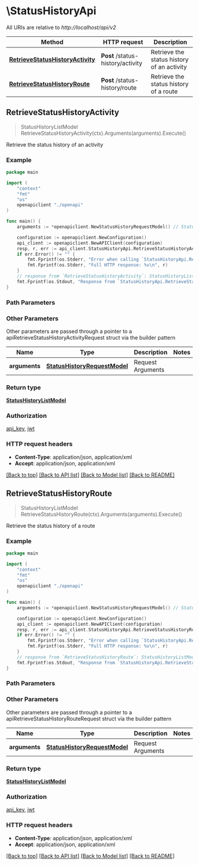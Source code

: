 # \StatusHistoryApi

All URIs are relative to *http://localhost/api/v2*

Method | HTTP request | Description
------------- | ------------- | -------------
[**RetrieveStatusHistoryActivity**](StatusHistoryApi.md#RetrieveStatusHistoryActivity) | **Post** /status-history/activity | Retrieve the status history of an activity
[**RetrieveStatusHistoryRoute**](StatusHistoryApi.md#RetrieveStatusHistoryRoute) | **Post** /status-history/route | Retrieve the status history of a route



## RetrieveStatusHistoryActivity

> StatusHistoryListModel RetrieveStatusHistoryActivity(ctx).Arguments(arguments).Execute()

Retrieve the status history of an activity



### Example

```go
package main

import (
    "context"
    "fmt"
    "os"
    openapiclient "./openapi"
)

func main() {
    arguments := *openapiclient.NewStatusHistoryRequestModel() // StatusHistoryRequestModel | Request Arguments

    configuration := openapiclient.NewConfiguration()
    api_client := openapiclient.NewAPIClient(configuration)
    resp, r, err := api_client.StatusHistoryApi.RetrieveStatusHistoryActivity(context.Background()).Arguments(arguments).Execute()
    if err.Error() != "" {
        fmt.Fprintf(os.Stderr, "Error when calling `StatusHistoryApi.RetrieveStatusHistoryActivity``: %v\n", err)
        fmt.Fprintf(os.Stderr, "Full HTTP response: %v\n", r)
    }
    // response from `RetrieveStatusHistoryActivity`: StatusHistoryListModel
    fmt.Fprintf(os.Stdout, "Response from `StatusHistoryApi.RetrieveStatusHistoryActivity`: %v\n", resp)
}
```

### Path Parameters



### Other Parameters

Other parameters are passed through a pointer to a apiRetrieveStatusHistoryActivityRequest struct via the builder pattern


Name | Type | Description  | Notes
------------- | ------------- | ------------- | -------------
 **arguments** | [**StatusHistoryRequestModel**](StatusHistoryRequestModel.md) | Request Arguments | 

### Return type

[**StatusHistoryListModel**](StatusHistoryListModel.md)

### Authorization

[api_key](../README.md#api_key), [jwt](../README.md#jwt)

### HTTP request headers

- **Content-Type**: application/json, application/xml
- **Accept**: application/json, application/xml

[[Back to top]](#) [[Back to API list]](../README.md#documentation-for-api-endpoints)
[[Back to Model list]](../README.md#documentation-for-models)
[[Back to README]](../README.md)


## RetrieveStatusHistoryRoute

> StatusHistoryListModel RetrieveStatusHistoryRoute(ctx).Arguments(arguments).Execute()

Retrieve the status history of a route



### Example

```go
package main

import (
    "context"
    "fmt"
    "os"
    openapiclient "./openapi"
)

func main() {
    arguments := *openapiclient.NewStatusHistoryRequestModel() // StatusHistoryRequestModel | Request Arguments

    configuration := openapiclient.NewConfiguration()
    api_client := openapiclient.NewAPIClient(configuration)
    resp, r, err := api_client.StatusHistoryApi.RetrieveStatusHistoryRoute(context.Background()).Arguments(arguments).Execute()
    if err.Error() != "" {
        fmt.Fprintf(os.Stderr, "Error when calling `StatusHistoryApi.RetrieveStatusHistoryRoute``: %v\n", err)
        fmt.Fprintf(os.Stderr, "Full HTTP response: %v\n", r)
    }
    // response from `RetrieveStatusHistoryRoute`: StatusHistoryListModel
    fmt.Fprintf(os.Stdout, "Response from `StatusHistoryApi.RetrieveStatusHistoryRoute`: %v\n", resp)
}
```

### Path Parameters



### Other Parameters

Other parameters are passed through a pointer to a apiRetrieveStatusHistoryRouteRequest struct via the builder pattern


Name | Type | Description  | Notes
------------- | ------------- | ------------- | -------------
 **arguments** | [**StatusHistoryRequestModel**](StatusHistoryRequestModel.md) | Request Arguments | 

### Return type

[**StatusHistoryListModel**](StatusHistoryListModel.md)

### Authorization

[api_key](../README.md#api_key), [jwt](../README.md#jwt)

### HTTP request headers

- **Content-Type**: application/json, application/xml
- **Accept**: application/json, application/xml

[[Back to top]](#) [[Back to API list]](../README.md#documentation-for-api-endpoints)
[[Back to Model list]](../README.md#documentation-for-models)
[[Back to README]](../README.md)

